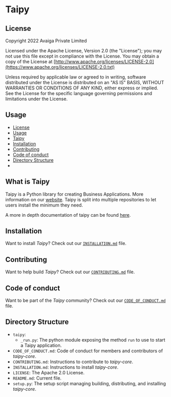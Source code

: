 # Taipy

## License
Copyright 2022 Avaiga Private Limited

Licensed under the Apache License, Version 2.0 (the "License"); you may not use this file except in compliance with
the License. You may obtain a copy of the License at
[http://www.apache.org/licenses/LICENSE-2.0](https://www.apache.org/licenses/LICENSE-2.0.txt)

Unless required by applicable law or agreed to in writing, software distributed under the License is distributed on
an "AS IS" BASIS, WITHOUT WARRANTIES OR CONDITIONS OF ANY KIND, either express or implied. See the License for the
specific language governing permissions and limitations under the License.

## Usage
- [License](#license)
- [Usage](#usage)
- [Taipy](#what-is-taipy)
- [Installation](#installation)
- [Contributing](#contributing)
- [Code of conduct](#code-of-conduct)
- [Directory Structure](#directory-structure)
- 
## What is Taipy

Taipy is a Python library for creating Business Applications. More information on our [website](https://www.taipy.io).
Taipy is split into multiple repositories to let users install the minimum they need.

A more in depth documentation of taipy can be found [here](https://docs.taipy.io).

## Installation

Want to install _Taipy_? Check out our [`INSTALLATION.md`](INSTALLATION.md) file.

## Contributing

Want to help build _Taipy_? Check out our [`CONTRIBUTING.md`](CONTRIBUTING.md) file.

## Code of conduct

Want to be part of the _Taipy_ community? Check out our [`CODE_OF_CONDUCT.md`](CODE_OF_CONDUCT.md) file.

## Directory Structure

- `taipy`:
    - `_run.py`: The python module exposing the method `run` to use to start a Taipy application.
- `CODE_OF_CONDUCT.md`: Code of conduct for members and contributors of _taipy-core_.
- `CONTRIBUTING.md`: Instructions to contribute to _taipy-core_.
- `INSTALLATION.md`: Instructions to install _taipy-core_.
- `LICENSE`: The Apache 2.0 License.
- `README.md`: Current file.
- `setup.py`: The setup script managing building, distributing, and installing _taipy-core_.
